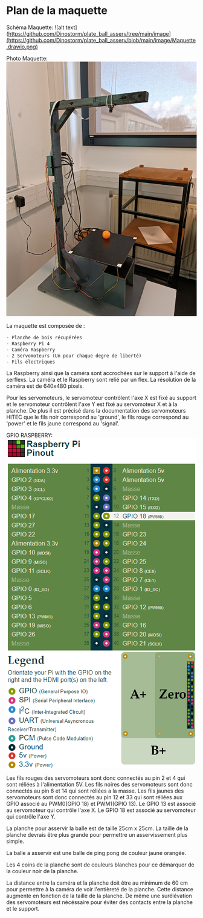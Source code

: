 # Plan de la maquette

Schéma Maquette:
![alt text](https://github.com/Dinostorm/plate_ball_asserv/tree/main/image](https://github.com/Dinostorm/plate_ball_asserv/blob/main/image/Maquette.drawio.png)

Photo Maquette:
![alt text](https://github.com/Dinostorm/plate_ball_asserv/blob/main/image/photo_maquette_2.jpg)

La maquette est composée de :

    - Planche de bois récupérées
    - Raspberry Pi 4
    - Caméra Raspberry
    - 2 Servomoteurs (Un pour chaque degre de liberté)
    - Fils électriques

La Raspberry ainsi que la caméra sont accrochées sur le support à l'aide de serflexs. La caméra et le Raspberry sont relié par un flex. La résolution de la caméra est de 640x480 pixels.

Pour les servomoteurs, le servomoteur contrôlent l'axe X est fixé au support et le servomoteur contrôlent l'axe Y est fixé au servomoteur X et à la planche.
De plus il est précisé dans la documentation des servomoteurs HITEC que le fils noir correspond au 'ground', le fils rouge correspond au 'power' et le fils jaune correspond au 'signal'.

GPIO RASPBERRY:
![alt text](https://github.com/Dinostorm/plate_ball_asserv/blob/main/image/GPIO_servo_pin.png)

Les fils rouges des servomoteurs sont donc connectés au pin 2 et 4 qui sont réliées à  l'alimentation 5V. Les fils noires des servomoteurs sont donc connectés au pin 6 et 14 qui sont réliées a la masse. Les fils jaunes des servomoteurs sont donc connectés au pin 12 et 33 qui sont réliées aux GPIO associé au PWM0(GPIO 18) et PWM1(GPIO 13). Le GPIO 13 est associé au servomoteur qui contrôle l'axe X. Le GPIO 18 est associé au servomoteur qui contrôle l'axe Y. 

La planche pour asservir la balle est de taille 25cm x 25cm. La taille de la planche devrais être plus grande pour permettre un asservissement plus simple.

La balle a asservir est une balle de ping pong de couleur jaune orangée.

Les 4 coins de la planche sont de couleurs blanches pour ce démarquer de la couleur noir de la planche.

La distance entre la caméra et la planche doit être au minimum de 60 cm pour permettre à la caméra de voir l'entièreté de la planche. Cette distance augmente en fonction de la taille de la planche. De même une surélévation des servomoteurs est nécéssaire pour éviter des contacts entre la planche et le support.
